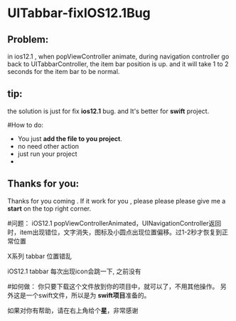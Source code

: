 # UITabbar-fixIOS12.1Bug

## Problem:

 in ios12.1 , when popViewController animate, during  navigation controller go back to  UITabbarController, the item bar position is up. and it will take  1 to 2 seconds for the item bar to  be normal.



## tip:

 the  solution is just for fix   **ios12.1**  bug.  and  It's better for **swift** project. 


#How to do:
 - You just  **add the file to you project**. 
 - no need other action
 - just run your project         
 - 


## Thanks for you:
Thanks for you coming . If it work for you , please please please give me a **start**  on the top right corner.



#问题：
iOS12.1 popViewControllerAnimated，UINavigationController返回时，item出现错位，文字消失，图标及小圆点出现位置偏移。过1-2秒才恢复到正常位置

X系列 tabbar 位置错乱

iOS12.1 tabbar 每次出现icon会跳一下, 之前没有

#如何做：
你只要下载这个文件放到你的项目中，就可以了，不用其他操作。
另外这是一个swift文件，所以是为 **swift项目**准备的。 

如果对你有帮助，请在右上角给个**星**，非常感谢















